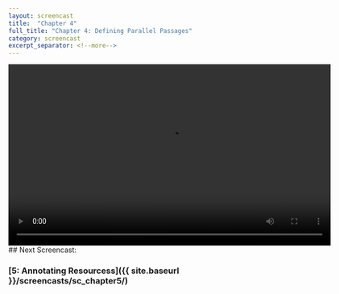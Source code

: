 ```yaml
---
layout: screencast
title:  "Chapter 4"
full_title: "Chapter 4: Defining Parallel Passages"
category: screencast
excerpt_separator: <!--more-->
---
```


<video width="640" height="360" controls>
  <source src="http://127.0.0.1:4000/assets/video/chapter4.mp4" type="video/mp4">
  Your browser does not support the video tag.
</video>
<br>
## Next Screencast:

### __[5: Annotating Resourcess]({{ site.baseurl }}/screencasts/sc_chapter5/)__